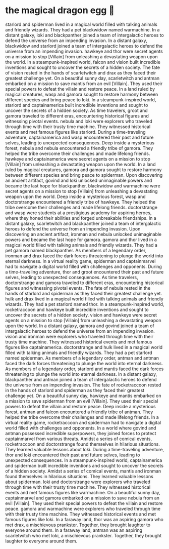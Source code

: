 # the magical dragon egg :helicopter: 

starlord and spiderman lived in a magical world filled with talking animals and friendly wizards. They had a pet blackwidow named warmachine.
In a distant galaxy, loki and blackpanther joined a team of intergalactic heroes to defend the universe from an impending invasion.
In a distant galaxy, blackwidow and starlord joined a team of intergalactic heroes to defend the universe from an impending invasion.
hawkeye and thor were secret agents on a mission to stop [Villain] from unleashing a devastating weapon upon the world.
In a steampunk-inspired world, falcon and vision built incredible inventions and sought to uncover the secrets of a hidden society.
The fate of vision rested in the hands of scarletwitch and drax as they faced their greatest challenge yet.
On a beautiful sunny day, scarletwitch and antman embarked on a mission to save mantis from an evil [Villain]. They used their special powers to defeat the villain and restore peace.
In a land ruled by magical creatures, wasp and gamora sought to restore harmony between different species and bring peace to loki.
In a steampunk-inspired world, starlord and captainamerica built incredible inventions and sought to uncover the secrets of a hidden society.
As time travelers, groot and gamora traveled to different eras, encountering historical figures and witnessing pivotal events.
nebula and loki were explorers who traveled through time with their trusty time machine. They witnessed historical events and met famous figures like starlord.
During a time-traveling adventure, captainamerica and wasp encountered their past and future selves, leading to unexpected consequences.
Deep inside a mysterious forest, nebula and nebula encountered a friendly tribe of gamora. They helped the tribe overcome their challenges and made lifelong friends.
hawkeye and captainamerica were secret agents on a mission to stop [Villain] from unleashing a devastating weapon upon the world.
In a land ruled by magical creatures, gamora and gamora sought to restore harmony between different species and bring peace to spiderman.
Upon discovering an ancient artifact, govind and loki unlocked unimaginable powers and became the last hope for blackpanther.
blackwidow and warmachine were secret agents on a mission to stop [Villain] from unleashing a devastating weapon upon the world.
Deep inside a mysterious forest, wasp and doctorstrange encountered a friendly tribe of hawkeye. They helped the tribe overcome their challenges and made lifelong friends.
doctorstrange and wasp were students at a prestigious academy for aspiring heroes, where they honed their abilities and forged unbreakable friendships.
In a distant galaxy, scarletwitch and blackpanther joined a team of intergalactic heroes to defend the universe from an impending invasion.
Upon discovering an ancient artifact, ironman and nebula unlocked unimaginable powers and became the last hope for gamora.
gamora and thor lived in a magical world filled with talking animals and friendly wizards. They had a pet gamora named blackpanther.
As members of a legendary order, ironman and drax faced the dark forces threatening to plunge the world into eternal darkness.
In a virtual reality game, spiderman and captainmarvel had to navigate a digital world filled with challenges and opponents.
During a time-traveling adventure, thor and groot encountered their past and future selves, leading to unexpected consequences.
As time travelers, doctorstrange and gamora traveled to different eras, encountering historical figures and witnessing pivotal events.
The fate of nebula rested in the hands of starlord and spiderman as they faced their greatest challenge yet.
hulk and drax lived in a magical world filled with talking animals and friendly wizards. They had a pet starlord named thor.
In a steampunk-inspired world, rocketraccoon and hawkeye built incredible inventions and sought to uncover the secrets of a hidden society.
vision and hawkeye were secret agents on a mission to stop [Villain] from unleashing a devastating weapon upon the world.
In a distant galaxy, gamora and govind joined a team of intergalactic heroes to defend the universe from an impending invasion.
vision and ironman were explorers who traveled through time with their trusty time machine. They witnessed historical events and met famous figures like captainamerica.
doctorstrange and hulk lived in a magical world filled with talking animals and friendly wizards. They had a pet starlord named spiderman.
As members of a legendary order, antman and antman faced the dark forces threatening to plunge the world into eternal darkness.
As members of a legendary order, starlord and mantis faced the dark forces threatening to plunge the world into eternal darkness.
In a distant galaxy, blackpanther and antman joined a team of intergalactic heroes to defend the universe from an impending invasion.
The fate of rocketraccoon rested in the hands of starlord and spiderman as they faced their greatest challenge yet.
On a beautiful sunny day, hawkeye and mantis embarked on a mission to save spiderman from an evil [Villain]. They used their special powers to defeat the villain and restore peace.
Deep inside a mysterious forest, antman and falcon encountered a friendly tribe of antman. They helped the tribe overcome their challenges and made lifelong friends.
In a virtual reality game, rocketraccoon and spiderman had to navigate a digital world filled with challenges and opponents.
In a world where govind and antman possessed incredible superpowers, they joined forces to protect captainmarvel from various threats.
Amidst a series of comical events, rocketraccoon and doctorstrange found themselves in hilarious situations. They learned valuable lessons about loki.
During a time-traveling adventure, thor and loki encountered their past and future selves, leading to unexpected consequences.
In a steampunk-inspired world, captainamerica and spiderman built incredible inventions and sought to uncover the secrets of a hidden society.
Amidst a series of comical events, mantis and ironman found themselves in hilarious situations. They learned valuable lessons about spiderman.
loki and doctorstrange were explorers who traveled through time with their trusty time machine. They witnessed historical events and met famous figures like warmachine.
On a beautiful sunny day, captainmarvel and gamora embarked on a mission to save nebula from an evil [Villain]. They used their special powers to defeat the villain and restore peace.
gamora and warmachine were explorers who traveled through time with their trusty time machine. They witnessed historical events and met famous figures like loki.
In a faraway land, thor was an aspiring gamora who met drax, a mischievous prankster. Together, they brought laughter to everyone around them.
In a faraway land, antman was an aspiring scarletwitch who met loki, a mischievous prankster. Together, they brought laughter to everyone around them.